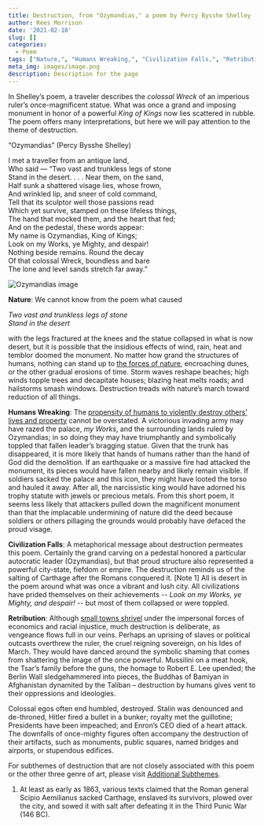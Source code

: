 ```yaml
---
title: Destruction, from "Ozymandias," a poem by Percy Bysshe Shelley
author: Rees Morrison
date: '2021-02-18'
slug: []
categories:
  - Poem
tags: ["Nature,", "Humans Wreaking,", "Civilization Falls,", "Retribution", ]
meta_img: images/image.png
description: Description for the page
---
```


In Shelley’s poem, a traveler describes the *colossal Wreck* of an imperious ruler’s once-magnificent statue.  What was once a grand and imposing monument in honor of a powerful *King of Kings* now lies scattered in rubble.  The poem offers many interpretations, but here we will pay attention to the theme of destruction. 

<!--more--> 

“Ozymandias” (Percy Bysshe Shelley)

I met a traveller from an antique land,  
Who said — “Two vast and trunkless legs of stone  
Stand in the desert. . . . Near them, on the sand,  
Half sunk a shattered visage lies, whose frown,  
And wrinkled lip, and sneer of cold command,  
Tell that its sculptor well those passions read  
Which yet survive, stamped on these lifeless things,  
The hand that mocked them, and the heart that fed;  
And on the pedestal, these words appear:  
My name is Ozymandias, King of Kings;  
Look on my Works, ye Mighty, and despair!  
Nothing beside remains. Round the decay  
Of that colossal Wreck, boundless and bare  
The lone and level sands stretch far away.”   


![Ozymandias image](/media/DestructionOzymandias.png)

**Nature**: We cannot know from the poem what caused 

*Two vast and trunkless legs of stone*  
*Stand in the desert*

with the legs fractured at the knees and the statue collapsed in what is now desert, but it is possible that the insidious effects of wind, rain, heat and temblor doomed the monument. No matter how grand the structures of humans, nothing can stand up to [the forces of nature](https://themesfromart.com/blog/2021-02-18-destruction-from-flood-at-port-marly-a-painting-by-alfred-sisley/destructionflood/), encroaching dunes, or the other gradual erosions of time. Storm waves reshape beaches; high winds topple trees and decapitate houses; blazing heat melts roads; and hailstorms smash windows.  Destruction treads with nature’s march toward reduction of all things.

**Humans Wreaking**:  The [propensity of humans to violently destroy others’ lives and property](https://themesfromart.com/blog/2021-02-18-destruction-saving-private-ryan-a-movie-by-steven-spielberg/destructionsaving/) cannot be overstated.  A victorious invading army may have razed the palace, *my Works*, and the surrounding lands ruled by Ozymandias; in so doing they may have triumphantly and symbolically toppled that fallen leader’s bragging statue.  Given that the trunk has disappeared, it is more likely that hands of humans rather than the hand of God did the demolition.  If an earthquake or a massive fire had attacked the monument, its pieces would have fallen nearby and likely remain visible.  If soldiers sacked the palace and this icon, they might have looted the torso and hauled it away.  After all, the narcissistic king would have adorned his trophy statute with jewels or precious metals. From this short poem, it seems less likely that attackers pulled down the magnificent monument than that the implacable undermining of nature did the deed because soldiers or others pillaging the grounds would probably have defaced the proud visage.

**Civilization Falls**: A metaphorical message about destruction permeates this poem. Certainly the grand carving on a pedestal honored a particular autocratic leader (Ozymandias), but that proud structure also represented a powerful city-state, fiefdom or empire.  The destruction reminds us of the salting of Carthage after the Romans conquered it. [Note 1]  All is desert in the poem around what was once a vibrant and lush city.  All civilizations have prided themselves on their achievements -- *Look on my Works, ye Mighty, and despair!* -- but most of them collapsed or were toppled.

**Retribution**:  Although [small towns shrivel](https://themesfromart.com/blog/2021-02-18-destruction-from-my-hometown-a-rock-ballad-by-bruce-springsteen/destructhometown/) under the impersonal forces of economics and racial injustice, much destruction is deliberate, as vengeance flows full in our veins. Perhaps an uprising of slaves or political outcasts overthrew the ruler, the cruel reigning sovereign, on his Ides of March. They would have danced around the symbolic shaming that comes from shattering the image of the once powerful.  Mussilini on a meat hook, the Tsar’s family before the guns, the homage to Robert E. Lee upended; the Berlin Wall sledgehammered into pieces, the Buddhas of Bamiyan in Afghanistan dynamited by the Taliban – destruction by humans gives vent to their oppressions and ideologies.


Colossal egos often end humbled, destroyed.  Stalin was denounced and de-throned, Hitler fired a bullet in a bunker; royalty met the guillotine; Presidents have been impeached; and Enron’s CEO died of a heart attack.  The downfalls of once-mighty figures often accompany the destruction of their artifacts, such as monuments, public squares, named bridges and airports, or stupendous edifices. 

For subthemes of destruction that are not closely associated with this poem or the other three genre of art, please visit [Additional Subthemes](https://themesfromart.com/blog/2021-02-10-decisions-a-wider-angle-view/decisionswiderangle/).


1.	At least as early as 1863, various texts claimed that the Roman general Scipio Aemilianus sacked Carthage, enslaved its survivors, plowed over the city, and sowed it with salt after defeating it in the Third Punic War (146 BC).
